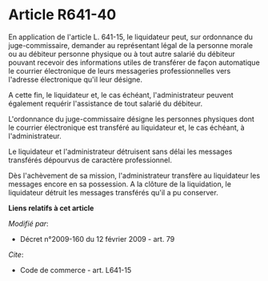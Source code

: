 # Article R641-40

En application de l'article L. 641-15, le liquidateur peut, sur ordonnance du juge-commissaire, demander au représentant
légal de la personne morale ou au débiteur personne physique ou à tout autre salarié du débiteur pouvant recevoir des
informations utiles de transférer de façon automatique le courrier électronique de leurs messageries professionnelles vers
l'adresse électronique qu'il leur désigne.

A cette fin, le liquidateur et, le cas échéant, l'administrateur peuvent également requérir l'assistance de tout salarié du
débiteur.

L'ordonnance du juge-commissaire désigne les personnes physiques dont le courrier électronique est transféré au liquidateur
et, le cas échéant, à l'administrateur. 

Le liquidateur et l'administrateur détruisent sans délai les messages transférés dépourvus de caractère professionnel. 

Dès l'achèvement de sa mission, l'administrateur transfère au liquidateur les messages encore en sa possession. A la clôture
de la liquidation, le liquidateur détruit les messages transférés qu'il a pu conserver.

**Liens relatifs à cet article**

_Modifié par_:

  - Décret n°2009-160 du 12 février 2009 - art. 79

_Cite_:

  - Code de commerce - art. L641-15
